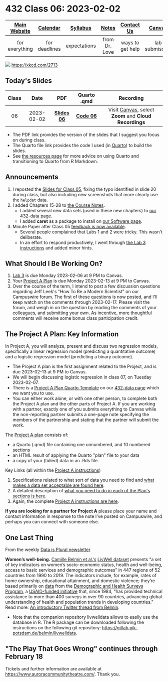 # 432 Class 06: 2023-02-02

[Main Website](https://thomaselove.github.io/432-2023/) | [Calendar](https://thomaselove.github.io/432-2023/calendar.html) | [Syllabus](https://thomaselove.github.io/432-syllabus-2023/) | [Notes](https://thomaselove.github.io/432-notes/) | [Contact Us](https://thomaselove.github.io/432-2023/contact.html) | [Canvas](https://canvas.case.edu) | [Data and Code](https://github.com/THOMASELOVE/432-data) | [Sources](https://github.com/THOMASELOVE/432-classes-2023/tree/main/sources)
:-----------: | :--------------: | :----------: | :---------: | :-------------: | :-----------: | :------------: |:------:
for everything | for deadlines | expectations | from Dr. Love | ways to get help | lab submission | for downloads | to read

![](https://imgs.xkcd.com/comics/data_point.png) <https://xkcd.com/2713> 

## Today's Slides

Class | Date | PDF | Quarto .qmd | Recording
:---: | :--------: | :------: | :------: | :-------------:
06 | 2023-02-02 | **[Slides 06](https://github.com/THOMASELOVE/432-slides-2023/blob/main/slides06.pdf)** | **[Code 06](https://github.com/THOMASELOVE/432-slides-2023/blob/main/slides06.qmd)** | Visit [Canvas](https://canvas.case.edu/), select **Zoom** and **Cloud Recordings**

- The PDF link provides the version of the slides that I suggest you focus on during class.
- The Quarto file link provides the code I used (in [Quarto](https://quarto.org/)) to build the slides.
- See [the resources page](https://github.com/THOMASELOVE/432-classes-2023/tree/main/sources#learning-about-quarto-and-making-the-switch-from-r-markdown) for more advice on using Quarto and transitioning to Quarto from R Markdown. 

## Announcements
 
1. I reposted the [Slides for Class 05](https://github.com/THOMASELOVE/432-classes-2023/tree/main/class05#todays-slides), fixing the typo identified in slide 20 during class, but also including new screenshots that more clearly use the `helpdat` data.
2. I added Chapters 15-28 to [the Course Notes](https://thomaselove.github.io/432-notes/).
    - I added several new data sets (used in these new chapters) to [our 432-data page](https://github.com/THOMASELOVE/432-data).
    - I added **caret** as a package to install on [our Software page](https://thomaselove.github.io/432-2023/software.html).
3. Minute Paper after Class 05 [feedback is now available](min-05-feedback.pdf).
    - Several people complained that Labs 1 and 2 were tricky. This wasn't deliberate.
    - In an effort to respond productively, I went through [the Lab 3 instructions](https://thomaselove.github.io/432-2023/lab3.html) and added minor hints.

## What Should I Be Working On?

1. [Lab 3](https://thomaselove.github.io/432-2023/lab3.html) is due Monday 2023-02-06 at 9 PM to Canvas.
2. Your [Project A Plan](https://thomaselove.github.io/432-2023/projA.html) is due Monday 2023-02-13 at 9 PM to Canvas.
3. Over the course of the term, I intend to post a few discussion questions regarding Jeff Leek's "How To Be a Modern Scientist" on our Campuswire forum. The first of these questions is now posted, and I'll keep watch on the comments through 2023-02-17. Please visit the forum, and weigh in on the question by reading the comments of your colleagues, and submitting your own. As incentive, more thoughtful comments will receive some bonus class participation credit.

## The Project A Plan: Key Information

In Project A, you will analyze, present and discuss two regression models, specifically a linear regression model (predicting a quantitative outcome) and a logistic regression model (predicting a binary outcome). 

- The Project A plan is the first assignment related to the Project, and is due 2023-02-13 at 9 PM to Canvas.
- We will begin discussing logistic regression in class 07, on Tuesday 2023-02-07.
- There is a [Project A Plan Quarto Template](https://raw.githubusercontent.com/THOMASELOVE/432-data/master/templates/projectAplan_template.qmd) on our [432-data page](https://github.com/THOMASELOVE/432-data) which we want you to use.
- You can either work alone, or with one other person, to complete both the Project A plan and the other parts of Project A. If you are working with a partner, exactly one of you submits everything to Canvas while the non-reporting partner submits a one-page note specifying the members of the partnership and stating that the partner will submit the work.

The [Project A plan](https://thomaselove.github.io/432-2023/projA.html#the-project-a-plan) consists of:

- a Quarto (.qmd) file containing one unnumbered, and 10 numbered sections
- an HTML result of applying the Quarto "plan" file to your data
- a copy of your (tidied) data in an .Rds file.

Key Links (all within the [Project A instructions](https://thomaselove.github.io/432-2023/projA.html))

1. Specifications related to what sort of data you need to find and [what makes a data set acceptable are found here](https://thomaselove.github.io/432-2023/projA.html#choosing-your-data).
2. A detailed description of [what you need to do in each of the Plan's sections is here](https://thomaselove.github.io/432-2023/projA.html#the-project-a-plan).
3. Again, the complete [Project A instructions are here](https://thomaselove.github.io/432-2023/projA.html).

**If you are looking for a partner for Project A** please place your name and contact information in response to the note I've posted on Campuswire, and perhaps you can connect with someone else.

## One Last Thing

From the weekly [Data is Plural newsletter](https://www.data-is-plural.com/)

**Women’s well-being.** [Camille Belmin et al.'s](https://www.nature.com/articles/s41597-022-01824-2) [LivWell dataset](https://zenodo.org/record/7277104) presents “a set of key indicators on women’s socio-economic status, health and well-being, access to basic services and demographic outcomes” in 447 regions of 52 countries from 1990 to 2019. The indicators include, for example, rates of home ownership, educational attainment, and domestic violence; they’re based primarily on [data](https://dhsprogram.com/data/) from the [Demographic and Health Surveys Program](https://dhsprogram.com/), a [USAID-funded initiative](https://dhsprogram.com/Who-We-Are/About-Us.cfm) that, since 1984, “has provided technical assistance to more than 400 surveys in over 90 countries, advancing global understanding of health and population trends in developing countries.” Read more: [An introductory Twitter thread from Belmin](https://twitter.com/BelminCamille/status/1597948618220384256).

- Note that the companion repository livwelldata allows to easily use the database in R. The R package can be downloaded following the instructions on the following git repository: https://gitlab.pik-potsdam.de/belmin/livwelldata.

## "The Play That Goes Wrong" continues through February 18

Tickets and further information are available at https://www.auroracommunitytheatre.com/. Thank you.

